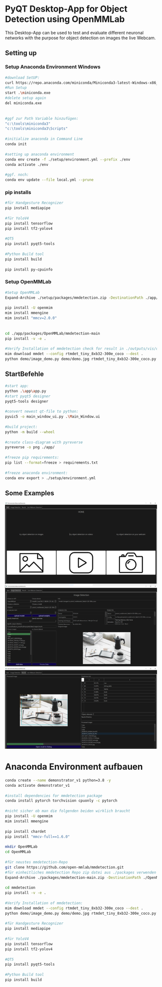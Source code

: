 # PyQT Desktop-App for Object Detection using OpenMMLab
This Desktop-App can be used to test and evaluate different neuronal networks with the purpose for object detection on images the live Webcam.


## Setting up
### Setup Anaconda Environment Windows
```bash
#download SetUP: 
curl https://repo.anaconda.com/miniconda/Miniconda3-latest-Windows-x86_64.exe -o miniconda.exe
#Run Setup
start .\miniconda.exe
#delete setup again
del miniconda.exe


#ggf zur Path Variable hinzufügen: 
"c:\tools\miniconda3"
"c:\tools\miniconda3\Scripts"

#initialize anaconda in Command Line
conda init

#setting up anaconda environment
conda env create -f ./setup/environment.yml --prefix ./env 
conda activate ./env

#ggf. noch: 
conda env update --file local.yml --prune
```

### pip installs
```bash
#für Handgesture Recognizer
pip install mediapipe 

#für YoloV4
pip install tensorflow
pip install tf2-yolov4

#QT5
pip install pyqt5-tools 

#Python Build tool 
pip install build 

pip install py-cpuinfo
```

### Setup OpenMMLab
```bash
#Setup OpenMMLab
Expand-Archive ./setup/packages/mmdetection.zip -DestinationPath ./app/packages/OpenMMLab

pip install -U openmim
mim install mmengine
mim install "mmcv=2.0.0"


cd ./app/packages/OpenMMLab/mmdetection-main
pip install -v -e .

#Verify Installation of mmdetection check for result in ./outputs/vis/demo.jpg 
mim download mmdet --config rtmdet_tiny_8xb32-300e_coco --dest .
python demo/image_demo.py demo/demo.jpg rtmdet_tiny_8xb32-300e_coco.py --weights rtmdet_tiny_8xb32-300e_coco_20220902_112414-78e30dcc.pth --device cpu
```

## StartBefehle

```bash
#start app: 
python .\app\app.py
#start pyqt5 designer
pyqt5-tools designer

#convert newest qt-file to python: 
pyuic5 -o main_window_ui.py .\Main_Window.ui

#build project: 
python -m build --wheel

#create class-diagram with pyreverse
pyreverse -o png ./app/

#freeze pip requirements: 
pip list --format=freeze > requirements.txt

#freeze anaconda environment: 
conda env export > ./setup/environment.yml

```
## Some Examples 
![Alt text](./documentation/image-1.png)
![Alt text](./documentation/image.png)
![!\[Alt text\](image.png)](documentation/output-01.png)



# Anaconda Environment aufbauen 
 
```bash
conda create --name demonstrator_v1 python=3.8 -y
conda activate demonstrator_v1

#install dependencies for mmdetection package
conda install pytorch torchvision cpuonly -c pytorch

#nicht sicher ob man die folgenden beiden wirklich braucht
pip install -U openmim
mim install mmengine

pip install chardet
pip install "mmcv-full==1.6.0"

mkdir OpenMMLab
cd OpenMMLab

#für neustes mmdetection-Repo 
git clone https://github.com/open-mmlab/mmdetection.git
#für einheitliches mmdetection Repo zip datei aus ./packages verwenden und nach ./OpenMMLab entpacken:
Expand-Archive ./packages/mmdetection-main.zip -DestinationPath ./OpenMMLab

cd mmdetection
pip install -v -e .

#Verify Installation of mmdetection: 
mim download mmdet --config rtmdet_tiny_8xb32-300e_coco --dest .
python demo/image_demo.py demo/demo.jpg rtmdet_tiny_8xb32-300e_coco.py --weights rtmdet_tiny_8xb32-300e_coco_20220902_112414-78e30dcc.pth --device cpu

#für Handgesture Recognizer
pip install mediapipe 

#für YoloV4
pip install tensorflow
pip install tf2-yolov4

#QT5
pip install pyqt5-tools 

#Python Build tool 
pip install build 
```
